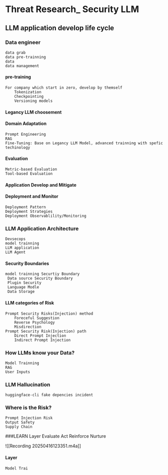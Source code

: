 # Threat Research_ Security LLM

## LLM application develop life cycle

### Data engineer
	data grab
	data pre-trainning
	data 
	data management

#### pre-training
	For company which start in zero, develop by themself
		Tokenization
		Checkpointing
		Versioning models

#### Legancy LLM choosement

#### Domain Adaptation
	Prompt Engineering
	RAG
	Fine-Tuning: Base on Legancy LLM Model, advanced trainning with spefic techinology

#### Evaluation
	Metric-based Evaluation
	Tool-based Evaluation

#### Application Develop and Mitigate

#### Deployment and Monitor
	Deployment Pattern
	Deployment Strategies
	Deployment Observablility/Monitoring

### LLM Application Architecture
	Devsecops
	model trainning
	LLM application
	LLM Agent
#### Security Boundaries
	model trainning Securtiy Boundary
	 Data source Security Boundary
	 Plugin Security
	 Language Modle
	 Data Storage

#### LLM categories of Risk
	Prompt Security Risks(Injection) method
		Foreceful Suggestion
		Reverse Psychology
		Misdirection
	Prompt Security Risk(Injection) path
		Direct Prompt Injection
		Indirect Prompt Injection
### How LLMs know your Data?
	Model Trainning
	RAG
	User Inputs

### LLM Hallucination
	huggingface-cli fake depencies incident

### Where is the Risk?
	Prompt Injection Risk
	Output Safety
	Supply Chain
	

###LEARN
	Layer
	Evaluate
	Act
	Reinforce
	Nurture

![[Recording 20250416123351.m4a]]

#### Layer
	Model Trai